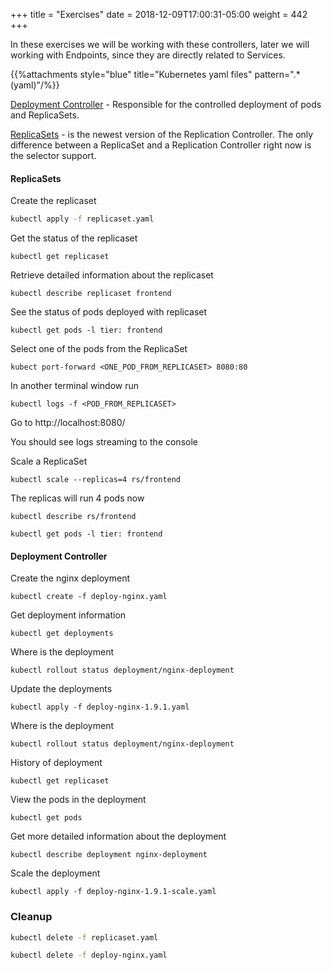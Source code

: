+++
title = "Exercises"
date = 2018-12-09T17:00:31-05:00
weight = 442
+++

In these exercises we will be working with these controllers, later we will working with Endpoints, since they are directly related to Services.

{{%attachments style="blue" title="Kubernetes yaml files" pattern=".*(yaml)"/%}}
   
[Deployment Controller](https://kubernetes.io/docs/concepts/workloads/controllers/deployment/) - Responsible for the controlled deployment of pods and ReplicaSets.

[ReplicaSets](https://kubernetes.io/docs/concepts/workloads/controllers/replicaset/) -  is the newest version of the Replication Controller. The only difference between a ReplicaSet and a Replication Controller right now is the selector support.

#### ReplicaSets

Create the replicaset
```bash
kubectl apply -f replicaset.yaml
```

Get the status of the replicaset
```
kubectl get replicaset
```

Retrieve detailed information about the replicaset
```
kubectl describe replicaset frontend
```

See the status of pods deployed with replicaset
```
kubectl get pods -l tier: frontend
```

Select one of the pods from the ReplicaSet

```
kubect port-forward <ONE_POD_FROM_REPLICASET> 8080:80
```

In another terminal window run

```
kubectl logs -f <POD_FROM_REPLICASET>
```

Go to http://localhost:8080/

You should see logs streaming to the console

Scale a ReplicaSet
```
kubectl scale --replicas=4 rs/frontend
```

The replicas will run 4 pods now
```
kubectl describe rs/frontend
```

```
kubectl get pods -l tier: frontend

```

#### Deployment Controller

Create the nginx deployment
```
kubectl create -f deploy-nginx.yaml
```

Get deployment information
```
kubectl get deployments
```
Where is the deployment
```
kubectl rollout status deployment/nginx-deployment
```

Update the deployments
```
kubectl apply -f deploy-nginx-1.9.1.yaml 
```
Where is the deployment
```
kubectl rollout status deployment/nginx-deployment
```

History of deployment
```
kubectl get replicaset
```

View the pods in the deployment
```
kubectl get pods
```

Get more detailed information about the deployment
```
kubectl describe deployment nginx-deployment
```

Scale the deployment
```
kubectl apply -f deploy-nginx-1.9.1-scale.yaml 
```

### Cleanup

```bash
kubectl delete -f replicaset.yaml

kubectl delete -f deploy-nginx.yaml

```


